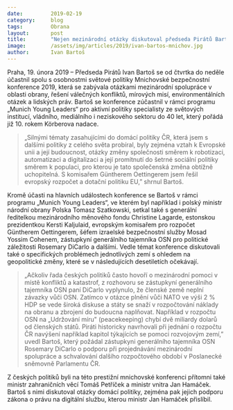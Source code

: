 ```yaml
---
date:         2019-02-19
category:     blog
tags:         Obrana
layout:       post
title:        "Nejen mezinárodní otázky diskutoval předseda Pirátů Bartoš na mezinárodní Mnichovské bezpečnostní konferenci 2019"
image:        /assets/img/articles/2019/ivan-bartos-mnichov.jpg
author:       Ivan Bartoš
---
```


Praha, 19. února 2019 – Předseda Pirátů Ivan Bartoš se od čtvrtka do neděle účastnil spolu s osobnostmi světové politiky Mnichovské bezpečnostní konference 2019, která se zabývala otázkami mezinárodní spolupráce v oblasti obrany, řešení válečných konfliktů, mírových misí, environmentálních otázek a lidských práv. Bartoš se konference zúčastnil v rámci programu „Munich Young Leaders“ pro aktivní politiky specialisty ze světových institucí, vládního, mediálního i neziskového sektoru do 40 let, který pořádá již 10. rokem Körberova nadace.

> „Silnými tématy zasahujícími do domácí politiky ČR, která jsem s dalšími politiky z celého světa probíral, byly zejména vztah k Evropské unii a její budoucnost, otázky změny společnosti směrem k robotizaci, automatizaci a digitalizaci a její promítnutí do šetrné sociální politiky směrem k populaci, pro kterou je tato společenská změna obtížně uchopitelná. S komisařem Güntherem Oettingerem jsem řešil evropský rozpočet a dotační politiku EU,” shrnul Bartoš.

Kromě účasti na hlavních událostech konference se Bartoš v rámci programu „Munich Young Leaders“, ve kterém byl například i polský ministr národní obrany Polska Tomasz Szatkowski, setkal také s generální ředitelkou mezinárodního měnového fondu Christine Lagarde,  estonskou prezidentkou Kersti Kaljulaid, evropským komisařem pro rozpočet Güntherem Oettingerem, šéfem izraelské bezpečnostní služby Mosad Yossim Cohenem, zástupkyní generálního tajemníka OSN pro politické záležitosti Rosemary DiCarlo a dalšími. Vedle témat konference diskutovali také o specifických problémech jednotlivých zemí s ohledem na geopolitické změny, které se v následujících desetiletích očekávají.

> „Ačkoliv řada českých politiků často hovoří o mezinárodní pomoci v místě konfliktů a katastrof, z rozhovoru se zástupkyní generálního tajemníka OSN paní DiCarlo vyplynulo, že členské země neplní závazky vůči OSN. Zatímco v otázce plnění vůči NATO ve výši 2 % HDP se vede široká diskuse a státy se snaží v rozpočtování náklady na obranu a zbrojení do budoucna naplňovat. Například v rozpočtu OSN na „Udržování míru" (peacekeeping) chybí dvě miliardy dolarů od členských států. Piráti historicky navrhovali při jednání o rozpočtu ČR navýšení například kapitol týkajících se pomoci rozvojovým zemí,” uvedl Bartoš, který požádal zástupkyni generálního tajemníka OSN Rosemary DiCarlo o podporu při projednávání mezinárodní spolupráce a schvalování dalšího rozpočtového období v Poslanecké sněmovně Parlamentu ČR.

Z českých politiků byli na této prestižní mnichovské konferenci přítomni také ministr zahraničních věcí Tomáš Petříček a ministr vnitra Jan Hamáček. Bartoš s nimi diskutoval otázky domácí politiky, zejména pak jejich podporu zákona o právu na digitální službu, kterou ministr Jan Hamáček přislíbil.


